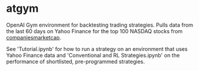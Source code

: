 # atgym

OpenAI Gym environment for backtesting trading strategies. Pulls data from the last 60 days on Yahoo Finance for the top 100 NASDAQ stocks from [companiesmarketcap](https://companiesmarketcap.com/tech/largest-tech-companies-by-market-cap/). 

See 'Tutorial.ipynb' for how to run a strategy on an environment that uses Yahoo Finance data and 'Conventional and RL Strategies.ipynb' on the performance of shortlisted, pre-programmed strategies.